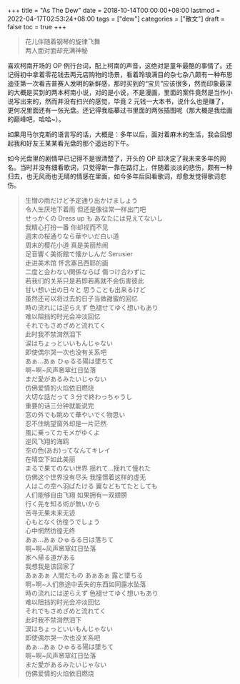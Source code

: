 +++
title = "As The Dew"
date = 2018-10-14T00:00:00+08:00
lastmod = 2022-04-17T02:53:24+08:00
tags = ["dew"]
categories = ["散文"]
draft = false
toc = true
+++

> 花儿伴随着钢琴的旋律飞舞<br />
> 两人面对面却充满神秘

喜欢柯南开场的 OP 例行台词，配上柯南的声音，这绝对是童年最酷的事情了。还记得初中拿着零花钱去两元店购物的场景，看着玲琅满目的杂七杂八颇有一种布恩迪亚第一次看吉普赛人发明的新鲜感，那时买到的“宝贝”应该很多，然而印象最深的大概是买到的两本柯南小说，对的是小说，不是漫画，里面的案件竟然是当作小说写出来的，然而并没有扫兴的感觉，毕竟 2 元钱一大本书，说什么也是赚了，更何况里面还有一张光盘。还记得我临摹过书里面的两张插图呢（那大概是我绘画的巅峰吧，哈哈~）。

如果用马尔克斯的语言写的话，大概是：多年以后，面对着麻木的生活，我会回想起我和好友王某某看光盘的那个遥远的下午。

如今光盘里的剧情早已记得不是很清楚了，开头的 OP 却决定了我未来多年的网名。当时并没有细看歌词，只觉得新一靠在路灯上，伴随着淡淡的悲伤，颇有一种归去，也无风雨也无晴的情感在里面，如今多年后回看歌词，却愈发觉得歌词悲伤。

> 生憎の雨だけど予定通り出かけましょう<br />
> 令人生厌地下着雨 但还是像往常一样出门吧<br />
> せっかくの Dress up も あなたには見えてないし<br />
> 我精心打扮一番 你却视而不见<br />
> 週末の桜通りなら華やいだ白い道<br />
> 周末的樱花小道 真是美丽热闹<br />
> 足音響く美術館で懐かしんだ Serusier<br />
> 走进美术馆 怀念塞吕西耶的画<br />
> 二度と会わない関係ならば 傷つけ合わずに<br />
> 若我们的关系只是若即若离就不会伤害彼此<br />
> 甘い想い出の日々と 思うことも出来るけど<br />
> 虽然还可以将过去的日子当做甜蜜的回忆<br />
> 時の流れには逆らえず 色褪せてゆく想いもあり<br />
> 难以阻挡的时光会冲淡回忆<br />
> それでもさめざめと流れてく<br />
> 此时我不禁潸然泪下<br />
> 涙はちょっといいもんじゃない<br />
> 即使偶尔哭一次也没有关系吧<br />
> あぁ...あぁ ひゅるる陽は墜ちて<br />
> 啊~啊~风声窸窣红日坠落<br />
> まだ愛があるみたいじゃない<br />
> 仿佛爱情的火焰依旧燃烧<br />
> 大切な話だって 3 分で終わっちゃうし<br />
> 重要的话三分钟就能说完<br />
> 窓の外でも眺めて華やいでく物思い<br />
> 忍不住眺望窗外却是一片茫然<br />
> 風に乗ってカモメがゆくよ<br />
> 逆风飞翔的海鸥<br />
> 空の色(あお)ってなんてキレイ<br />
> 在晴空下如此美丽<br />
> まるで果てのない世界 揺れて...揺れて憧れた<br />
> 仿佛这个世界没有尽头 我憧憬着这样的虚无<br />
> 人はこの空へ羽ばたける 翼などもてたとしても<br />
> 人们能够自由飞翔 如果拥有一双翅膀<br />
> 行く先を知る術が無いから<br />
> 苦寻无果未来无迹<br />
> 心もとなく彷徨うでしょう<br />
> 心中惘然彷徨无终<br />
> あぁ...あぁ ひゅるる日は落ちて<br />
> 啊~啊~风声窸窣红日坠落<br />
> 家へ帰る道がある<br />
> 我想我是该回家了<br />
> あぁあぁ 人間だもの あぁあぁ 露と墜ちる<br />
> 啊~啊~人们旅途中丢失的东西如同露水坠落<br />
> 時の流れには逆らえず 色褪せてゆく想いもあり<br />
> 难以阻挡的时光会冲淡回忆<br />
> それでもさめざめと流れてく<br />
> 此时我不禁潸然泪下<br />
> 涙はちょっといいもんじゃない<br />
> 即使偶尔哭一次也没关系吧<br />
> あぁ...あぁ ひゅるる陽は墜ちて<br />
> 啊~啊~风声窸窣红日坠落<br />
> まだ愛があるみたいじゃない<br />
> 仿佛爱情的火焰依旧燃烧
